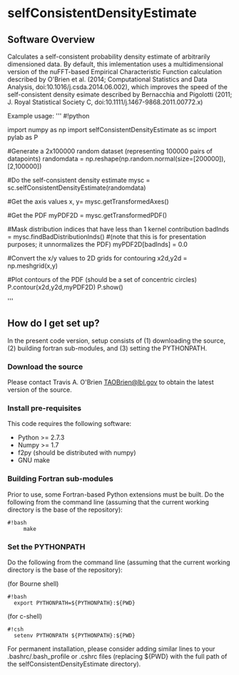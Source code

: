 # selfConsistentDensityEstimate #

## Software Overview ##

Calculates a self-consistent probability density estimate of arbitrarily
dimensioned data. By default, this imlementation uses a multidimensional
version of the nuFFT-based Empirical Characteristic Function calculation
described by O'Brien et al. (2014; Computational Statistics and Data Analysis,
doi:10.1016/j.csda.2014.06.002), which improves the speed of the
self-consistent density esimate described by Bernacchia and Pigolotti (2011; J.
Royal Statistical Society C, doi:10.1111/j.1467-9868.2011.00772.x)

Example usage:
'''
#!python
 
import numpy as np
import selfConsistentDensityEstimate as sc
import pylab as P
  
#Generate a 2x100000 random dataset (representing 100000 pairs of datapoints)
randomdata = np.reshape(np.random.normal(size=[200000]),[2,100000])

#Do the self-consistent density estimate
mysc = sc.selfConsistentDensityEstimate(randomdata)

#Get the axis values
x, y= mysc.getTransformedAxes()

#Get the PDF
myPDF2D = mysc.getTransformedPDF()

#Mask distribution indices that have less than 1 kernel contribution
badInds = mysc.findBadDistributionInds()
#(note that this is for presentation purposes; it unnormalizes the PDF)
myPDF2D[badInds] = 0.0

#Convert the x/y values to 2D grids for contouring
x2d,y2d = np.meshgrid(x,y)

#Plot contours of the PDF (should be a set of concentric circles)
P.contour(x2d,y2d,myPDF2D)
P.show()

'''


## How do I get set up? ##

In the present code version, setup consists of (1) downloading the source, (2) building fortran sub-modules, and (3) setting the PYTHONPATH.

### Download the source ###

Please contact Travis A. O'Brien <TAOBrien@lbl.gov> to obtain the latest version of the source.

### Install pre-requisites ###
This code requires the following software:
  
  * Python >= 2.7.3
  * Numpy  >= 1.7
  * f2py (should be distributed with numpy)
  * GNU make
  

### Building Fortran sub-modules ###

Prior to use, some Fortran-based Python extensions must be built.  Do the
following from the command line (assuming that the current working directory is
the base of the repository):

```
#!bash
     make
```

### Set the PYTHONPATH ###

Do the following from the command line (assuming that the current working
directory is the base of the repository):

(for Bourne shell)
```
#!bash
  export PYTHONPATH=${PYTHONPATH}:${PWD}
```

(for c-shell)
```
#!csh
  setenv PYTHONPATH ${PYTHONPATH}:${PWD}
```

For permanent installation, please consider adding similar lines to your
.bashrc/.bash\_profile or .cshrc files (replacing ${PWD} with the full path of
the selfConsistentDensityEstimate directory).


